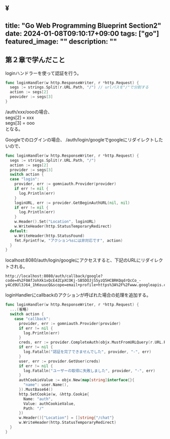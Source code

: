 ¥
---
title: "Go Web Programming Blueprint Section2"
date: 2024-01-08T09:10:17+09:00
tags: ["go"]
featured_image: ""
description: ""
---

## 第２章で学んだこと 

loginハンドラーを使って認証を行う。

```go
func loginHandler(w http.ResponseWriter, r *http.Request) {
  segs := strings.Split(r.URL.Path, "/") // urlパスを"/"で分割する
  action := segs[2]
  peovider := segs[3]
}
```

/auth/xxx/oooの場合、  
segs[2] = xxx  
segs[3] = ooo  
となる。  

Googleでのログインの場合、
/auth/login/googleでgoogleにリダイレクトしたいので、
```go
func loginHandler(w http.ResponseWriter, r *http.Request) {
  segs := strings.Split(r.URL.Path, "/")
  action := segs[2]
  provider := segs[3]
  switch action {
  case "login":
    provider, err := gomniauth.Provider(provider)
    if err != nil {
      log.Println(err)
    }
    loginURL, err := provider.GetBeginAuthURL(nil, nil)
    if err != nil {
      log.Println(err)
    }
    w.Header().Set("Location", loginURL)
    w.WriteHeader(http.StatusTemporaryRedirect)
  default:
    w.WriteHeader(http.StatusFound)
    fmt.Fprintf(w, "アクション%sには非対応です", action)
  }
}
```

localhost:8080/auth/login/googleにアクセスすると、下記のURLにリダイレクトされる。

```
http://localhost:8080/auth/callback/google?code=4%2F0AfJohXk1xQcE4ZCpXCOKj-SB5DOJjS5yzQ5HCBRKQqdrQcCo_-y4Cd9Ul3J64_1hKeuucQ&scope=email+profile+https%3A%2F%2Fwww.googleapis.com%2Fauth%2Fuserinfo.email+https%3A%2F%2Fwww.googleapis.com%2Fauth%2Fuserinfo.profile+openid&authuser=1&prompt=consent#
```

loginHandlerにcallbackのアクションが呼ばれた場合の処理を追加する。
```go
func loginHandler(w http.ResponseWriter, r *http.Request) {
  ...(省略)
  switch action {
    case "callback":
      provider, err := gomniauth.Provider(provider)
      if err != nil {
        log.Println(err)
      }
      creds, err := provider.CompleteAuth(objx.MustFromURLQuery(r.URL.RawQuery))
      if err != nil {
        log.Fatalln("認証を完了できませんでした", provider, "-", err)
      }
      user, err := provider.GetUser(creds)
      if err != nil {
        log.Fatalln("ユーザーの取得に失敗しました", provider, "-", err)
      }
      authCookieValue := objx.New(map[string]interface{}{
        "name": user.Name(),
      }).MustBase64()
      http.SetCookie(w, &http.Cookie{
        Name: "auth",
        Value: authCookieValue,
        Path: "/"
      })
      w.Header()["Location"] = []string{"/chat"}
      w.WriteHeader(http.StatusTemporaryRedirect)
  }
}
```

